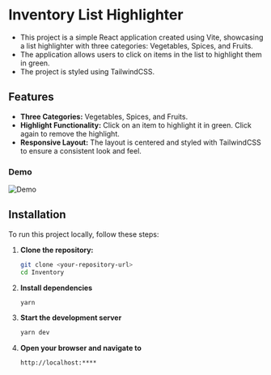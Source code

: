 # Inventory List Highlighter

- This project is a simple React application created using Vite, showcasing a list highlighter with three categories: Vegetables, Spices, and Fruits.
- The application allows users to click on items in the list to highlight them in green.
- The project is styled using TailwindCSS.

## Features

- **Three Categories:** Vegetables, Spices, and Fruits.
- **Highlight Functionality:** Click on an item to highlight it in green. Click again to remove the highlight.
- **Responsive Layout:** The layout is centered and styled with TailwindCSS to ensure a consistent look and feel.

### Demo
![Demo](.public/demo.gif)

## Installation

To run this project locally, follow these steps:

1. **Clone the repository:**
   ```sh
   git clone <your-repository-url>
   cd Inventory
2. **Install dependencies**
   ```sh
   yarn
3. **Start the development server**
   ```sh
   yarn dev
4. **Open your browser and navigate to**
   ```sh
   http://localhost:****

